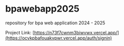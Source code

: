 # bpawebapp2025
repository for bpa web application 2024 - 2025

Project Link: [https://n73f7cwnm3biwvwx.vercel.app/](https://ocvkpbafouakvpwr.vercel.app/auth/signin)
